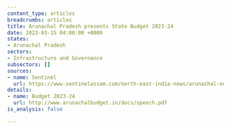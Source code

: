 ```yaml
---
content_type: articles
breadcrumbs: articles
title: Arunachal Pradesh presents State Budget 2023-24
date: 2023-03-15 04:00:00 +0000
states:
- Arunachal Pradesh
sectors:
- Infrastructure and Governance
subsectors: []
sources:
- name: Sentinel
  url: https://www.sentinelassam.com/north-east-india-news/arunachal-news/arunachal-pradesh-deputy-cm-chowna-mein-presents-rs-75826-cr-deficit-budget-for-2023-24-640437
details:
- name: Budget 2023-24
  url: http://www.arunachalbudget.in/docs/speech.pdf
is_analysis: false

---
```

